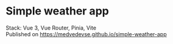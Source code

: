 # Simple weather app  
Stack: Vue 3, Vue Router, Pinia, Vite   
Published on https://medvedevse.github.io/simple-weather-app

